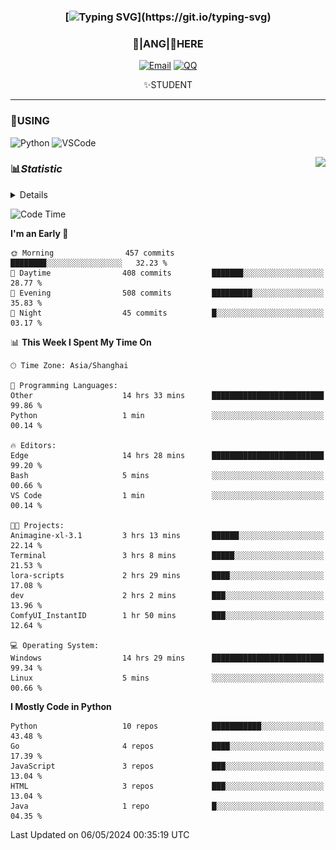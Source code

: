 <div align="center">


### [![Typing SVG](https://readme-typing-svg.herokuapp.com?size=25&duration=2500&color=8C43EA&vCenter=true&width=200&height=40&lines=%F0%9F%8C%B1ANGJustinl%F0%9F%8C%B1+!)](https://git.io/typing-svg)


### 🥛|**ANG**|🥛HERE



[![Email](https://img.shields.io/badge/Email-ANGJustin@163.com-6A5ACD?style=flat-square&logoColor=fff)](mailto:ANGJustinl@163.com)
[![QQ](https://img.shields.io/badge/QQ-77139032-98FB98?style=flat-square&logoColor=fff)](https://qm.qq.com/cgi-bin/qm/qr?k=mcs-cON_aPNfc3hO8-H7lWJHDX-5nKr7&noverify=0)




✨STUDENT 

</div>

---

### 🎨USING

![Python](https://img.shields.io/badge/-Python-blue?style=flat-square&logo=Python&logoColor=fff)
![VSCode](https://img.shields.io/badge/-VSCode-blue?style=flat-square&logo=visualstudiocode&logoColor=fff)


<a href="#">
  <img align="right" src="https://github-readme-stats.vercel.app/api?username=ANGJustinl&count_private=true&show_icons=true&hide_border=true&bg_color=15,f2f7fd,E0EAFC" />
</a>




### 📊*Statistic* 

<details>

<p align="center">
   <img src="github-metrics.svg" alt="typing-svg">
</p>

[![Github activity graph](https://github-readme-activity-graph.angforever.top/graph?username=ANGJustinl&theme=dracula)](https://github.com/ANGJustinl/ANGJustinl)

</details>

<!--START_SECTION:waka-->
![Code Time](http://img.shields.io/badge/Code%20Time-42%20hrs%2027%20mins-blue)

**I'm an Early 🐤** 

```text
🌞 Morning                457 commits         ████████░░░░░░░░░░░░░░░░░   32.23 % 
🌆 Daytime                408 commits         ███████░░░░░░░░░░░░░░░░░░   28.77 % 
🌃 Evening                508 commits         █████████░░░░░░░░░░░░░░░░   35.83 % 
🌙 Night                  45 commits          █░░░░░░░░░░░░░░░░░░░░░░░░   03.17 % 
```


📊 **This Week I Spent My Time On** 

```text
🕑︎ Time Zone: Asia/Shanghai

💬 Programming Languages: 
Other                    14 hrs 33 mins      █████████████████████████   99.86 % 
Python                   1 min               ░░░░░░░░░░░░░░░░░░░░░░░░░   00.14 % 

🔥 Editors: 
Edge                     14 hrs 28 mins      █████████████████████████   99.20 % 
Bash                     5 mins              ░░░░░░░░░░░░░░░░░░░░░░░░░   00.66 % 
VS Code                  1 min               ░░░░░░░░░░░░░░░░░░░░░░░░░   00.14 % 

🐱‍💻 Projects: 
Animagine-xl-3.1         3 hrs 13 mins       ██████░░░░░░░░░░░░░░░░░░░   22.14 % 
Terminal                 3 hrs 8 mins        █████░░░░░░░░░░░░░░░░░░░░   21.53 % 
lora-scripts             2 hrs 29 mins       ████░░░░░░░░░░░░░░░░░░░░░   17.08 % 
dev                      2 hrs 2 mins        ███░░░░░░░░░░░░░░░░░░░░░░   13.96 % 
ComfyUI_InstantID        1 hr 50 mins        ███░░░░░░░░░░░░░░░░░░░░░░   12.64 % 

💻 Operating System: 
Windows                  14 hrs 29 mins      █████████████████████████   99.34 % 
Linux                    5 mins              ░░░░░░░░░░░░░░░░░░░░░░░░░   00.66 % 
```

**I Mostly Code in Python** 

```text
Python                   10 repos            ███████████░░░░░░░░░░░░░░   43.48 % 
Go                       4 repos             ████░░░░░░░░░░░░░░░░░░░░░   17.39 % 
JavaScript               3 repos             ███░░░░░░░░░░░░░░░░░░░░░░   13.04 % 
HTML                     3 repos             ███░░░░░░░░░░░░░░░░░░░░░░   13.04 % 
Java                     1 repo              █░░░░░░░░░░░░░░░░░░░░░░░░   04.35 % 
```




 Last Updated on 06/05/2024 00:35:19 UTC
<!--END_SECTION:waka-->
